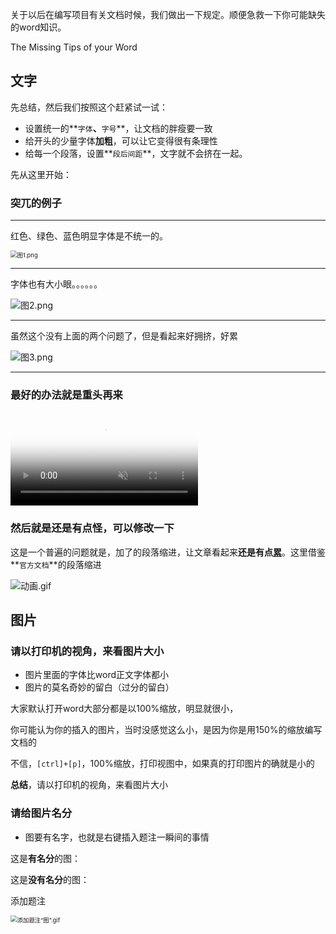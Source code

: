 

关于以后在编写项目有关文档时候，我们做出一下规定。顺便急救一下你可能缺失的word知识。

The Missing Tips of your Word



## 文字

先总结，然后我们按照这个赶紧试一试：

- 设置统一的**`字体`**、**`字号`**，让文档的胖瘦要一致
- 给开头的少量字体**加粗**，可以让它变得很有条理性
- 给每一个段落，设置**`段后间距`**，文字就不会挤在一起。

先从这里开始：

### 突兀的例子

------

红色、绿色、蓝色明显字体是不统一的。

<img src="https://s2.loli.net/2024/05/01/rbmFj4COGTIEgkY.png" alt="图1.png" style="zoom: 67%;" />

------

字体也有大小眼。。。。。。

![图2.png](https://s2.loli.net/2024/05/01/MkjzorlYxnOT68V.png)

------

虽然这个没有上面的两个问题了，但是看起来好拥挤，好累

![图3.png](https://s2.loli.net/2024/05/01/ioMvp1fT7Ujd5Cl.png)

------

### 最好的办法就是重头再来

<video poster="https://thumbsnap.com/i/6H2oiNNT.jpg" controls loop muted autoplay playsinline><source src="https://thumbsnap.com/i/6H2oiNNT.mp4" type="video/mp4"></video>

### 然后就是还是有点怪，可以修改一下

这是一个普遍的问题就是，加了的段落缩进，让文章看起来**还是有点<u>累</u>**。这里借鉴**`官方文档`**的段落缩进

![动画.gif](https://s2.loli.net/2024/05/02/1aEtVdT3MbSjYIi.gif)

## 图片

### 请以打印机的视角，来看图片大小

- 图片里面的字体比word正文字体都小
- 图片的莫名奇妙的留白（过分的留白）

大家默认打开word大部分都是以100%缩放，明显就很小，



你可能认为你的插入的图片，当时没感觉这么小，是因为你是用150%的缩放编写文档的



不信，`[ctrl]+[p]`，100%缩放，打印视图中，如果真的打印图片的确就是小的



**总结**，请以打印机的视角，来看图片大小



### 请给图片名分

- 图要有名字，也就是右键插入题注一瞬间的事情

这是**有名分**的图：



这是**没有名分**的图：



添加题注

<img src="https://s2.loli.net/2024/04/30/HIxVyFAQ8rMXnwl.gif" alt="添加题注“图”.gif" style="zoom: 67%;" />
